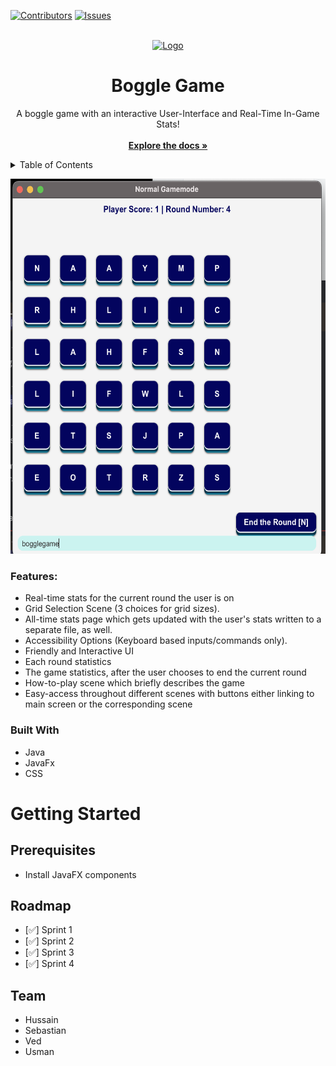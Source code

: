 <div id="top"></div>

[![Contributors][contributors-shield]][contributors-url]
[![Issues][issues-shield]][issues-url]

<!-- PROJECT LOGO -->
<br>
<div align="center">
  <a href="https://github.com/hussaino03/CSC207-Project">
    <img src="https://storage.googleapis.com/ltkcms.appspot.com/fs/wfa/images/cover/boggle-game-concept.600" alt="Logo" width="80" height="80">
  </a>
  <h1 align="center">Boggle Game</h1>

  <p align="center">
    A boggle game with an interactive User-Interface and Real-Time In-Game Stats!
    <br>
    <br>
    <a href="https://github.com/hussaino03/CSC207-Project"><strong>Explore the docs »</strong></a>
  </p>
</div>

<!-- TABLE OF CONTENTS -->
<details>
  <summary>Table of Contents</summary>
  <br>
  <br>
  <ol>
    <li>
      <a href="#about-the-project">About The Project</a>
      <ul>
        <li><a href="#built-with">Built With</a></li>
      </ul>
    </li>
    <li>
      <a href="#getting-started">Getting Started</a>
      <ul>
        <li><a href="#prerequisites">Prerequisites</a></li>
      </ul>
    </li>
    <li><a href="#team">Usage</a></li>
    <li><a href="#roadmap">Roadmap</a></li>
  </ol>
</details>



<!-- ABOUT THE PROJECT -->

<p align="center">
<img src="demo.png" width="600" height="600"  />
</p>

### Features:

* Real-time stats for the current round the user is on
* Grid Selection Scene (3 choices for grid sizes).
* All-time stats page which gets updated with the user's stats written to a separate file, as well.
* Accessibility Options (Keyboard based inputs/commands only).
* Friendly and Interactive UI 
* Each round statistics 
* The game statistics, after the user chooses to end the current round 
* How-to-play scene which briefly describes the game
* Easy-access throughout different scenes with buttons either linking to main screen or the corresponding scene 

### Built With

* Java
* JavaFx
* CSS

<!-- GETTING STARTED -->
# Getting Started

<!-- PREREQUISITES -->
## Prerequisites
* Install JavaFX components 

<!-- ROADMAP -->
## Roadmap

- [✅] Sprint 1
- [✅] Sprint 2
- [✅] Sprint 3
- [✅] Sprint 4

## Team

* Hussain
* Sebastian
* Ved
* Usman

<!-- MARKDOWN LINKS & IMAGES -->
<!-- https://www.markdownguide.org/basic-syntax/#reference-style-links -->
[contributors-shield]: https://img.shields.io/github/contributors/hussaino03/CSC207-Project?color=%23&style=for-the-badge
[contributors-url]: https://github.com/hussaino03/CSC207-Project/graphs/contributors
[issues-shield]: https://img.shields.io/github/issues/hussaino03/CSC207-Project?style=for-the-badge
[issues-url]: https://github.com/hussaino03/CSC207-Project/issues
[product-screenshot]: loginpage.png
